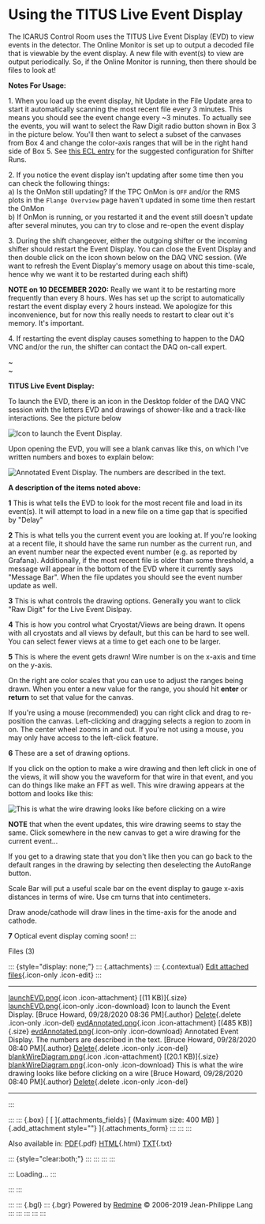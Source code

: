 

# Using the TITUS Live Event Display

The ICARUS Control Room uses the TITUS Live Event Display (EVD) to view
events in the detector. The Online Monitor is set up to output a decoded
file that is viewable by the event display. A new file with event(s) to
view are output periodically. So, if the Online Monitor is running, then
there should be files to look at!

**Notes For Usage:**

1\. When you load up the event display, hit Update in the File Update
area to start it automatically scanning the most recent file every 3
minutes. This means you should see the event change every \~3 minutes.
To actually see the events, you will want to select the Raw Digit radio
button shown in Box 3 in the picture below. You\'ll then want to select
a subset of the canvases from Box 4 and change the color-axis ranges
that will be in the right hand side of Box 5. See [this ECL
entry](https://dbweb0.fnal.gov/ECL/sbnfd/E/show?e=16633) for
the suggested configuration for Shifter Runs.

2\. If you notice the event display isn\'t updating after some time then
you can check the following things:\
a) Is the OnMon still updating? If the TPC OnMon is `OFF` and/or the RMS
plots in the `Flange Overview` page haven\'t updated in some time then
restart the OnMon\
b) If OnMon is running, or you restarted it and the event still doesn\'t
update after several minutes, you can try to close and re-open the event
display

3\. During the shift changeover, either the outgoing shifter or the
incoming shifter should restart the Event Display. You can close the
Event Display and then double click on the icon shown below on the DAQ
VNC session. (We want to refresh the Event Display\'s memory usage on
about this time-scale, hence why we want it to be restarted during each
shift)

**NOTE on 10 DECEMBER 2020:** Really we want it to be restarting more
frequently than every 8 hours. Wes has set up the script to
automatically restart the event display every 2 hours instead. We
apologize for this inconvenience, but for now this really needs to
restart to clear out it\'s memory. It\'s important.

4\. If restarting the event display causes something to happen to the
DAQ VNC and/or the run, the shifter can contact the DAQ on-call expert.

~\
~

**TITUS Live Event Display:**

To launch the EVD, there is an icon in the Desktop folder of the DAQ VNC
session with the letters EVD and drawings of shower-like and a
track-like interactions. See the picture below

![Icon to launch the Event
Display.](/redmine/attachments/download/61134/launchEVD.png "Icon to launch the Event Display.")

Upon opening the EVD, you will see a blank canvas like this, on which
I\'ve written numbers and boxes to explain below:

![Annotated Event Display. The numbers are described in the
text.](/redmine/attachments/download/61135/evdAnnotated.png "Annotated Event Display. The numbers are described in the text.")

**A description of the items noted above:**

**1** This is what tells the EVD to look for the most recent file and
load in its event(s). It will attempt to load in a new file on a time
gap that is specified by \"Delay\"

**2** This is what tells you the current event you are looking at. If
you\'re looking at a recent file, it should have the same run number as
the current run, and an event number near the expected event number
(e.g. as reported by Grafana). Additionally, if the most recent file is
older than some threshold, a message will appear in the bottom of the
EVD where it currently says \"Message Bar\". When the file updates you
should see the event number update as well.

**3** This is what controls the drawing options. Generally you want to
click \"Raw Digit\" for the Live Event Dislpay.

**4** This is how you control what Cryostat/Views are being drawn. It
opens with all cryostats and all views by default, but this can be hard
to see well. You can select fewer views at a time to get each one to be
larger.

**5** This is where the event gets drawn! Wire number is on the x-axis
and time on the y-axis.

On the right are color scales that you can use to adjust the ranges
being drawn. When you enter a new value for the range, you should hit
**enter** or **return** to set that value for the canvas.

If you\'re using a mouse (recommended) you can right click and drag to
re-position the canvas. Left-clicking and dragging selects a region to
zoom in on. The center wheel zooms in and out. If you\'re not using a
mouse, you may only have access to the left-click feature.

**6** These are a set of drawing options.

If you click on the option to make a wire drawing and then left click in
one of the views, it will show you the waveform for that wire in that
event, and you can do things like make an FFT as well. This wire drawing
appears at the bottom and looks like this:

![This is what the wire drawing looks like before clicking on a
wire](/redmine/attachments/download/61136/blankWireDiagram.png "This is what the wire drawing looks like before clicking on a wire")

**NOTE** that when the event updates, this wire drawing seems to stay
the same. Click somewhere in the new canvas to get a wire drawing for
the current event\...

If you get to a drawing state that you don\'t like then you can go back
to the default ranges in the drawing by selecting then deselecting the
AutoRange button.

Scale Bar will put a useful scale bar on the event display to gauge
x-axis distances in terms of wire. Use cm turns that into centimeters.

Draw anode/cathode will draw lines in the time-axis for the anode and
cathode.

**7** Optical event display coming soon!
:::

Files (3)

::: {style="display: none;"}
::: {.attachments}
::: {.contextual}
[Edit attached
files](/redmine/attachments/wiki_pages/29405/edit "Edit attached files"){.icon-only
.icon-edit}
:::

  ------------------------------------------------------------------------------------------------------------------------------------------------------------------------------------------------------------------------------------------- -------------------------------------------------------------------- ---------------------------------------------- -----------------------------------------------------------------------------
  [launchEVD.png](/redmine/attachments/61134/launchEVD.png){.icon .icon-attachment} [(11 KB)]{.size} [launchEVD.png](/redmine/attachments/download/61134/launchEVD.png "Download"){.icon-only .icon-download}                                 Icon to launch the Event Display.                                    [Bruce Howard, 09/28/2020 08:36 PM]{.author}   [Delete](/redmine/attachments/61134 "Delete"){.delete .icon-only .icon-del}
  [evdAnnotated.png](/redmine/attachments/61135/evdAnnotated.png){.icon .icon-attachment} [(485 KB)]{.size} [evdAnnotated.png](/redmine/attachments/download/61135/evdAnnotated.png "Download"){.icon-only .icon-download}                    Annotated Event Display. The numbers are described in the text.      [Bruce Howard, 09/28/2020 08:40 PM]{.author}   [Delete](/redmine/attachments/61135 "Delete"){.delete .icon-only .icon-del}
  [blankWireDiagram.png](/redmine/attachments/61136/blankWireDiagram.png){.icon .icon-attachment} [(20.1 KB)]{.size} [blankWireDiagram.png](/redmine/attachments/download/61136/blankWireDiagram.png "Download"){.icon-only .icon-download}   This is what the wire drawing looks like before clicking on a wire   [Bruce Howard, 09/28/2020 08:40 PM]{.author}   [Delete](/redmine/attachments/61136 "Delete"){.delete .icon-only .icon-del}
  ------------------------------------------------------------------------------------------------------------------------------------------------------------------------------------------------------------------------------------------- -------------------------------------------------------------------- ---------------------------------------------- -----------------------------------------------------------------------------
:::

::: 
::: {.box}
[ [ ]{.attachments_fields} [ (Maximum size: 400 MB) ]{.add_attachment
style=""} ]{.attachments_form}
:::
:::
:::

Also available in:
[PDF](LiveEventDisplay.pdf){.pdf}
[HTML](LiveEventDisplay.html){.html}
[TXT](LiveEventDisplay.txt){.txt}

::: {style="clear:both;"}
:::
:::
:::
:::

::: 
Loading\...
:::

::: 
:::

::: 
::: {.bgl}
::: {.bgr}
Powered by [Redmine](https://www.redmine.org/) © 2006-2019 Jean-Philippe
Lang
:::
:::
:::
:::
:::
